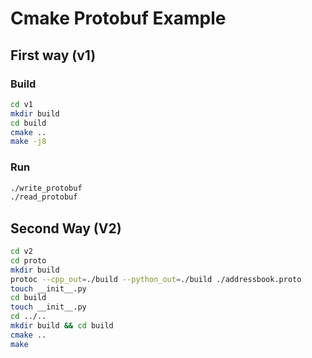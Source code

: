 # Cmake Protobuf Example

## First way (v1)
### Build
```bash
cd v1
mkdir build
cd build
cmake ..
make -j8
```
### Run
```bash
./write_protobuf
./read_protobuf
```


## Second Way (V2)
```bash
cd v2
cd proto
mkdir build
protoc --cpp_out=./build --python_out=./build ./addressbook.proto
touch __init__.py 
cd build
touch __init__.py 
cd ../..
mkdir build && cd build
cmake .. 
make
```

